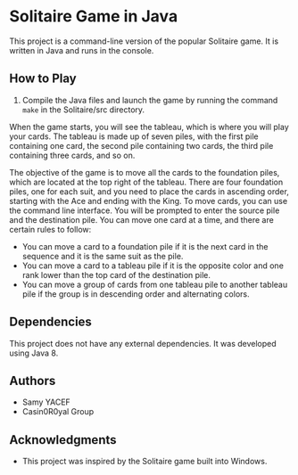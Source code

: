# Solitaire Game in Java 

This project is a command-line version of the popular Solitaire game. It is written in Java and runs in the console.

## How to Play

1. Compile the Java files and launch the game by running the command ``make`` in the Solitaire/src directory.

When the game starts, you will see the tableau, which is where you will play your cards. The tableau is made up of seven piles, with the first pile containing one card, the second pile containing two cards, the third pile containing three cards, and so on.

The objective of the game is to move all the cards to the foundation piles, which are located at the top right of the tableau. There are four foundation piles, one for each suit, and you need to place the cards in ascending order, starting with the Ace and ending with the King.
To move cards, you can use the command line interface. You will be prompted to enter the source pile and the destination pile. You can move one card at a time, and there are certain rules to follow:
* You can move a card to a foundation pile if it is the next card in the sequence and it is the same suit as the pile.
* You can move a card to a tableau pile if it is the opposite color and one rank lower than the top card of the destination pile.
* You can move a group of cards from one tableau pile to another tableau pile if the group is in descending order and alternating colors.

## Dependencies
This project does not have any external dependencies. It was developed using Java 8.

## Authors
* Samy YACEF
* Casin0R0yal Group

## Acknowledgments
* This project was inspired by the Solitaire game built into Windows.
